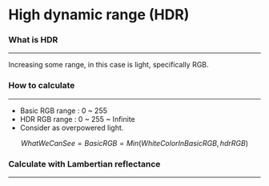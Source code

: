 # High dynamic range (HDR)
### What is HDR
---
Increasing some range, in this case is light, specifically RGB.

### How to calculate
---
- Basic RGB range : 0 ~ 255
- HDR RGB range : 0 ~ 255 ~ Infinite
- Consider as overpowered light.

$$
WhatWeCanSee = BasicRGB = Min(WhiteColorInBasicRGB, hdrRGB)
$$

### Calculate with Lambertian reflectance
---
